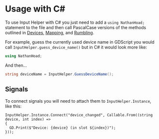 # Usage with C#

To use Input Helper with C# you just need to add a `using NathanHoad;` statement to the file and then call PascalCase versions of the methods outlined in [Devices](./Devices.md), [Mapping](./Mapping.md), and [Rumbling](./Rumbling.md).

For example, guess the currently used device name in GDScript you would call `InputHelper.guess_device_name()` but in C# it would look more like:

```csharp
using NathanHoad;
```

And then...

```csharp
string deviceName = InputHelper.GuessDeviceName();
```

## Signals

To connect signals you will need to attach them to `InputHelper.Instance`, like this:

```CSharp
InputHelper.Instance.Connect("device_changed", Callable.From((string device, int index) =>
{
  GD.Print($"Device: {device} (in slot ${index})");
}));
```
